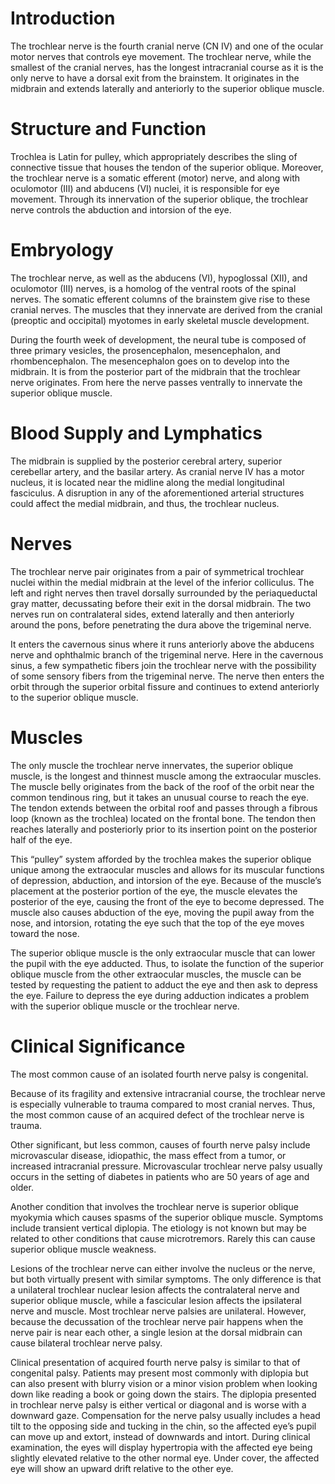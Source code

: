# Introduction

The trochlear nerve is the fourth cranial nerve (CN IV) and one of the ocular motor nerves that controls eye movement. The trochlear nerve, while the smallest of the cranial nerves, has the longest intracranial course as it is the only nerve to have a dorsal exit from the brainstem. It originates in the midbrain and extends laterally and anteriorly to the superior oblique muscle.

# Structure and Function

Trochlea is Latin for pulley, which appropriately describes the sling of connective tissue that houses the tendon of the superior oblique. Moreover, the trochlear nerve is a somatic efferent (motor) nerve, and along with oculomotor (III) and abducens (VI) nuclei, it is responsible for eye movement. Through its innervation of the superior oblique, the trochlear nerve controls the abduction and intorsion of the eye.

# Embryology

The trochlear nerve, as well as the abducens (VI), hypoglossal (XII), and oculomotor (III) nerves, is a homolog of the ventral roots of the spinal nerves. The somatic efferent columns of the brainstem give rise to these cranial nerves. The muscles that they innervate are derived from the cranial (preoptic and occipital) myotomes in early skeletal muscle development.

During the fourth week of development, the neural tube is composed of three primary vesicles, the prosencephalon, mesencephalon, and rhombencephalon. The mesencephalon goes on to develop into the midbrain. It is from the posterior part of the midbrain that the trochlear nerve originates. From here the nerve passes ventrally to innervate the superior oblique muscle.

# Blood Supply and Lymphatics

The midbrain is supplied by the posterior cerebral artery, superior cerebellar artery, and the basilar artery. As cranial nerve IV has a motor nucleus, it is located near the midline along the medial longitudinal fasciculus. A disruption in any of the aforementioned arterial structures could affect the medial midbrain, and thus, the trochlear nucleus.

# Nerves

The trochlear nerve pair originates from a pair of symmetrical trochlear nuclei within the medial midbrain at the level of the inferior colliculus. The left and right nerves then travel dorsally surrounded by the periaqueductal gray matter, decussating before their exit in the dorsal midbrain. The two nerves run on contralateral sides, extend laterally and then anteriorly around the pons, before penetrating the dura above the trigeminal nerve.

It enters the cavernous sinus where it runs anteriorly above the abducens nerve and ophthalmic branch of the trigeminal nerve. Here in the cavernous sinus, a few sympathetic fibers join the trochlear nerve with the possibility of some sensory fibers from the trigeminal nerve. The nerve then enters the orbit through the superior orbital fissure and continues to extend anteriorly to the superior oblique muscle.

# Muscles

The only muscle the trochlear nerve innervates, the superior oblique muscle, is the longest and thinnest muscle among the extraocular muscles. The muscle belly originates from the back of the roof of the orbit near the common tendinous ring, but it takes an unusual course to reach the eye. The tendon extends between the orbital roof and passes through a fibrous loop (known as the trochlea) located on the frontal bone. The tendon then reaches laterally and posteriorly prior to its insertion point on the posterior half of the eye.

This “pulley” system afforded by the trochlea makes the superior oblique unique among the extraocular muscles and allows for its muscular functions of depression, abduction, and intorsion of the eye. Because of the muscle’s placement at the posterior portion of the eye, the muscle elevates the posterior of the eye, causing the front of the eye to become depressed. The muscle also causes abduction of the eye, moving the pupil away from the nose, and intorsion, rotating the eye such that the top of the eye moves toward the nose.

The superior oblique muscle is the only extraocular muscle that can lower the pupil with the eye adducted. Thus, to isolate the function of the superior oblique muscle from the other extraocular muscles, the muscle can be tested by requesting the patient to adduct the eye and then ask to depress the eye. Failure to depress the eye during adduction indicates a problem with the superior oblique muscle or the trochlear nerve.

# Clinical Significance

The most common cause of an isolated fourth nerve palsy is congenital.

Because of its fragility and extensive intracranial course, the trochlear nerve is especially vulnerable to trauma compared to most cranial nerves. Thus, the most common cause of an acquired defect of the trochlear nerve is trauma.

Other significant, but less common, causes of fourth nerve palsy include microvascular disease, idiopathic, the mass effect from a tumor, or increased intracranial pressure. Microvascular trochlear nerve palsy usually occurs in the setting of diabetes in patients who are 50 years of age and older.

Another condition that involves the trochlear nerve is superior oblique myokymia which causes spasms of the superior oblique muscle. Symptoms include transient vertical diplopia. The etiology is not known but may be related to other conditions that cause microtremors. Rarely this can cause superior oblique muscle weakness.

Lesions of the trochlear nerve can either involve the nucleus or the nerve, but both virtually present with similar symptoms. The only difference is that a unilateral trochlear nuclear lesion affects the contralateral nerve and superior oblique muscle, while a fascicular lesion affects the ipsilateral nerve and muscle. Most trochlear nerve palsies are unilateral. However, because the decussation of the trochlear nerve pair happens when the nerve pair is near each other, a single lesion at the dorsal midbrain can cause bilateral trochlear nerve palsy.

Clinical presentation of acquired fourth nerve palsy is similar to that of congenital palsy. Patients may present most commonly with diplopia but can also present with blurry vision or a minor vision problem when looking down like reading a book or going down the stairs. The diplopia presented in trochlear nerve palsy is either vertical or diagonal and is worse with a downward gaze. Compensation for the nerve palsy usually includes a head tilt to the opposing side and tucking in the chin, so the affected eye’s pupil can move up and extort, instead of downwards and intort. During clinical examination, the eyes will display hypertropia with the affected eye being slightly elevated relative to the other normal eye. Under cover, the affected eye will show an upward drift relative to the other eye.